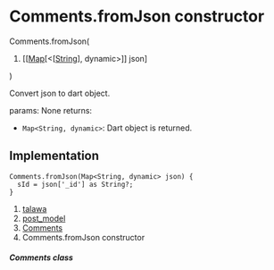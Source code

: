 
<div>

# Comments.fromJson constructor

</div>


Comments.fromJson(

1.  [[[Map](https://api.flutter.dev/flutter/dart-core/Map-class.html)[\<[[String](https://api.flutter.dev/flutter/dart-core/String-class.html)],
    dynamic\>]]
    json]

)



Convert json to dart object.

params: None returns:

-   `Map<String, dynamic>`: Dart object is returned.



## Implementation

``` language-dart
Comments.fromJson(Map<String, dynamic> json) {
  sId = json['_id'] as String?;
}
```







1.  [talawa](../../index.html)
2.  [post_model](../../models_post_post_model/)
3.  [Comments](../../models_post_post_model/Comments-class.html)
4.  Comments.fromJson constructor

##### Comments class







